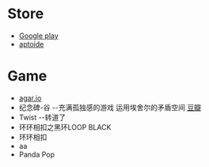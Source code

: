 
# Store 

* [Google play](https://play.google.com/store)
* [aptoide](http://www.aptoide.com/ )
 
# Game

* [agar.io](https://apkpure.com/agar-io/com.miniclip.agar.io)
* 纪念碑-谷 --充满孤独感的游戏 运用埃舍尔的矛盾空间 [豆瓣](http://www.douban.com/note/454027468/)
* Twist --转道了
*  环环相扣之黑环LOOP BLACK
 *  环环相扣
* aa
* Panda Pop
